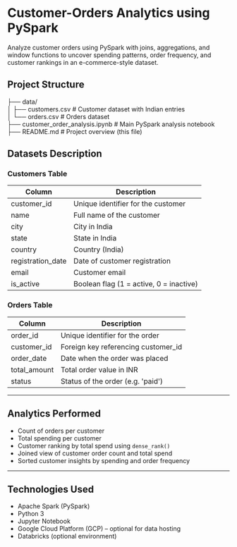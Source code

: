 #  Customer-Orders Analytics using PySpark

Analyze customer orders using PySpark with joins, aggregations, and window functions to uncover spending patterns, order frequency, and customer rankings in an e-commerce-style dataset.

## Project Structure

├── data/  
│ ├── customers.csv # Customer dataset with Indian entries  
│ └── orders.csv # Orders dataset  
├── customer_order_analysis.ipynb # Main PySpark analysis notebook  
├── README.md # Project overview (this file)  



##  Datasets Description

###  Customers Table

| Column            | Description                         |
|-------------------|-------------------------------------|
| customer_id       | Unique identifier for the customer  |
| name              | Full name of the customer           |
| city              | City in India                       |
| state             | State in India                      |
| country           | Country (India)                     |
| registration_date | Date of customer registration       |
| email             | Customer email                      |
| is_active         | Boolean flag (1 = active, 0 = inactive) |

###  Orders Table

| Column       | Description                           |
|--------------|---------------------------------------|
| order_id     | Unique identifier for the order       |
| customer_id  | Foreign key referencing customer_id   |
| order_date   | Date when the order was placed        |
| total_amount | Total order value in INR              |
| status       | Status of the order (e.g. 'paid')     |

---

##  Analytics Performed

-  Count of orders per customer
-  Total spending per customer
-  Customer ranking by total spend using `dense_rank()`
-  Joined view of customer order count and total spend
-  Sorted customer insights by spending and order frequency

---

##  Technologies Used

- Apache Spark (PySpark)
- Python 3
- Jupyter Notebook
- Google Cloud Platform (GCP) – optional for data hosting
- Databricks (optional environment)


 

